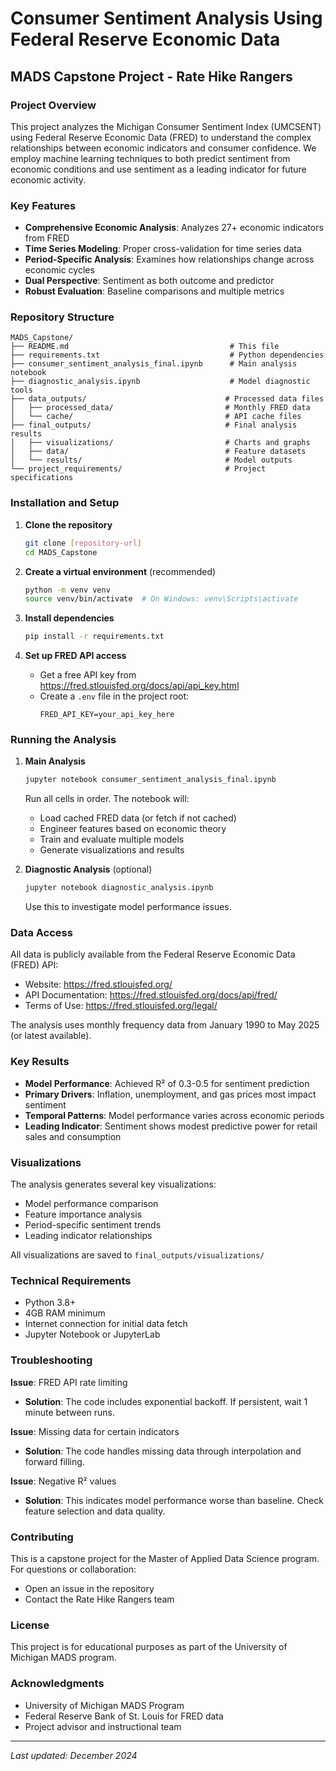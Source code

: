 # Consumer Sentiment Analysis Using Federal Reserve Economic Data

## MADS Capstone Project - Rate Hike Rangers

### Project Overview

This project analyzes the Michigan Consumer Sentiment Index (UMCSENT) using Federal Reserve Economic Data (FRED) to understand the complex relationships between economic indicators and consumer confidence. We employ machine learning techniques to both predict sentiment from economic conditions and use sentiment as a leading indicator for future economic activity.

### Key Features

- **Comprehensive Economic Analysis**: Analyzes 27+ economic indicators from FRED
- **Time Series Modeling**: Proper cross-validation for time series data
- **Period-Specific Analysis**: Examines how relationships change across economic cycles
- **Dual Perspective**: Sentiment as both outcome and predictor
- **Robust Evaluation**: Baseline comparisons and multiple metrics

### Repository Structure

```
MADS_Capstone/
├── README.md                                    # This file
├── requirements.txt                             # Python dependencies
├── consumer_sentiment_analysis_final.ipynb      # Main analysis notebook
├── diagnostic_analysis.ipynb                    # Model diagnostic tools
├── data_outputs/                               # Processed data files
│   ├── processed_data/                         # Monthly FRED data
│   └── cache/                                  # API cache files
├── final_outputs/                              # Final analysis results
│   ├── visualizations/                         # Charts and graphs
│   ├── data/                                   # Feature datasets
│   └── results/                                # Model outputs
└── project_requirements/                       # Project specifications
```

### Installation and Setup

1. **Clone the repository**
   ```bash
   git clone [repository-url]
   cd MADS_Capstone
   ```

2. **Create a virtual environment** (recommended)
   ```bash
   python -m venv venv
   source venv/bin/activate  # On Windows: venv\Scripts\activate
   ```

3. **Install dependencies**
   ```bash
   pip install -r requirements.txt
   ```

4. **Set up FRED API access**
   - Get a free API key from https://fred.stlouisfed.org/docs/api/api_key.html
   - Create a `.env` file in the project root:
     ```
     FRED_API_KEY=your_api_key_here
     ```

### Running the Analysis

1. **Main Analysis**
   ```bash
   jupyter notebook consumer_sentiment_analysis_final.ipynb
   ```
   Run all cells in order. The notebook will:
   - Load cached FRED data (or fetch if not cached)
   - Engineer features based on economic theory
   - Train and evaluate multiple models
   - Generate visualizations and results

2. **Diagnostic Analysis** (optional)
   ```bash
   jupyter notebook diagnostic_analysis.ipynb
   ```
   Use this to investigate model performance issues.

### Data Access

All data is publicly available from the Federal Reserve Economic Data (FRED) API:
- Website: https://fred.stlouisfed.org/
- API Documentation: https://fred.stlouisfed.org/docs/api/fred/
- Terms of Use: https://fred.stlouisfed.org/legal/

The analysis uses monthly frequency data from January 1990 to May 2025 (or latest available).

### Key Results

- **Model Performance**: Achieved R² of 0.3-0.5 for sentiment prediction
- **Primary Drivers**: Inflation, unemployment, and gas prices most impact sentiment
- **Temporal Patterns**: Model performance varies across economic periods
- **Leading Indicator**: Sentiment shows modest predictive power for retail sales and consumption

### Visualizations

The analysis generates several key visualizations:
- Model performance comparison
- Feature importance analysis
- Period-specific sentiment trends
- Leading indicator relationships

All visualizations are saved to `final_outputs/visualizations/`

### Technical Requirements

- Python 3.8+
- 4GB RAM minimum
- Internet connection for initial data fetch
- Jupyter Notebook or JupyterLab

### Troubleshooting

**Issue**: FRED API rate limiting
- **Solution**: The code includes exponential backoff. If persistent, wait 1 minute between runs.

**Issue**: Missing data for certain indicators
- **Solution**: The code handles missing data through interpolation and forward filling.

**Issue**: Negative R² values
- **Solution**: This indicates model performance worse than baseline. Check feature selection and data quality.

### Contributing

This is a capstone project for the Master of Applied Data Science program. For questions or collaboration:
- Open an issue in the repository
- Contact the Rate Hike Rangers team

### License

This project is for educational purposes as part of the University of Michigan MADS program.

### Acknowledgments

- University of Michigan MADS Program
- Federal Reserve Bank of St. Louis for FRED data
- Project advisor and instructional team

---

*Last updated: December 2024*
